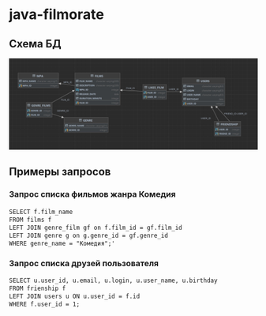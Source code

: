 # java-filmorate
## Схема БД
![Схема БД](src/main/resources/filmorate_DB.jpg)

## Примеры запросов
### Запрос списка фильмов жанра Комедия
```
SELECT f.film_name  
FROM films f  
LEFT JOIN genre_film gf on f.film_id = gf.film_id  
LEFT JOIN genre g on g.genre_id = gf.genre_id  
WHERE genre_name = "Комедия";' 
```
  
### Запрос списка друзей пользователя 
```
SELECT u.user_id, u.email, u.login, u.user_name, u.birthday  
FROM frienship f  
LEFT JOIN users u ON u.user_id = f.id  
WHERE f.user_id = 1;  
```


